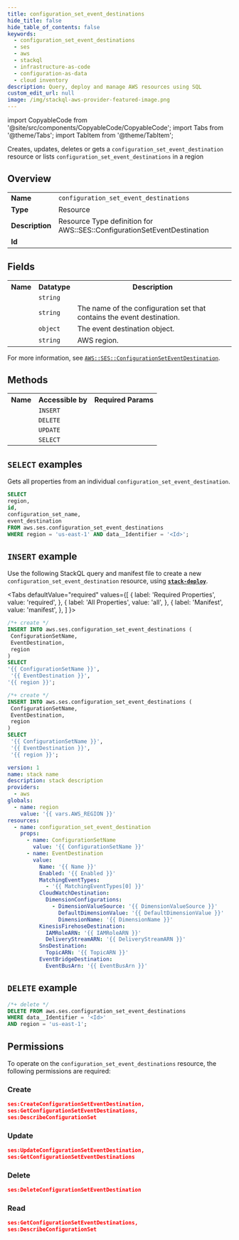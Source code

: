 ```yaml
---
title: configuration_set_event_destinations
hide_title: false
hide_table_of_contents: false
keywords:
  - configuration_set_event_destinations
  - ses
  - aws
  - stackql
  - infrastructure-as-code
  - configuration-as-data
  - cloud inventory
description: Query, deploy and manage AWS resources using SQL
custom_edit_url: null
image: /img/stackql-aws-provider-featured-image.png
---
```


import CopyableCode from '@site/src/components/CopyableCode/CopyableCode';
import Tabs from '@theme/Tabs';
import TabItem from '@theme/TabItem';

Creates, updates, deletes or gets a <code>configuration_set_event_destination</code> resource or lists <code>configuration_set_event_destinations</code> in a region

## Overview
<table>
<tbody>
<tr><td><b>Name</b></td><td><code>configuration_set_event_destinations</code></td></tr>
<tr><td><b>Type</b></td><td>Resource</td></tr>
<tr><td><b>Description</b></td><td>Resource Type definition for AWS::SES::ConfigurationSetEventDestination</td></tr>
<tr><td><b>Id</b></td><td><CopyableCode code="aws.ses.configuration_set_event_destinations" /></td></tr>
</tbody>
</table>

## Fields
<table>
<tbody>
<tr><th>Name</th><th>Datatype</th><th>Description</th></tr><tr><td><CopyableCode code="id" /></td><td><code>string</code></td><td></td></tr>
<tr><td><CopyableCode code="configuration_set_name" /></td><td><code>string</code></td><td>The name of the configuration set that contains the event destination.</td></tr>
<tr><td><CopyableCode code="event_destination" /></td><td><code>object</code></td><td>The event destination object.</td></tr>
<tr><td><CopyableCode code="region" /></td><td><code>string</code></td><td>AWS region.</td></tr>
</tbody>
</table>

For more information, see <a href="https://docs.aws.amazon.com/AWSCloudFormation/latest/UserGuide/aws-resource-ses-configurationseteventdestination.html"><code>AWS::SES::ConfigurationSetEventDestination</code></a>.

## Methods

<table>
<tbody>
  <tr>
    <th>Name</th>
    <th>Accessible by</th>
    <th>Required Params</th>
  </tr>
  <tr>
    <td><CopyableCode code="create_resource" /></td>
    <td><code>INSERT</code></td>
    <td><CopyableCode code="ConfigurationSetName, EventDestination, region" /></td>
  </tr>
  <tr>
    <td><CopyableCode code="delete_resource" /></td>
    <td><code>DELETE</code></td>
    <td><CopyableCode code="data__Identifier, region" /></td>
  </tr>
  <tr>
    <td><CopyableCode code="update_resource" /></td>
    <td><code>UPDATE</code></td>
    <td><CopyableCode code="data__Identifier, data__PatchDocument, region" /></td>
  </tr>
  <tr>
    <td><CopyableCode code="get_resource" /></td>
    <td><code>SELECT</code></td>
    <td><CopyableCode code="data__Identifier, region" /></td>
  </tr>
</tbody>
</table>

## `SELECT` examples

Gets all properties from an individual <code>configuration_set_event_destination</code>.
```sql
SELECT
region,
id,
configuration_set_name,
event_destination
FROM aws.ses.configuration_set_event_destinations
WHERE region = 'us-east-1' AND data__Identifier = '<Id>';
```

## `INSERT` example

Use the following StackQL query and manifest file to create a new <code>configuration_set_event_destination</code> resource, using [__`stack-deploy`__](https://pypi.org/project/stack-deploy/).

<Tabs
    defaultValue="required"
    values={[
      { label: 'Required Properties', value: 'required', },
      { label: 'All Properties', value: 'all', },
      { label: 'Manifest', value: 'manifest', },
    ]
}>
<TabItem value="required">

```sql
/*+ create */
INSERT INTO aws.ses.configuration_set_event_destinations (
 ConfigurationSetName,
 EventDestination,
 region
)
SELECT 
'{{ ConfigurationSetName }}',
 '{{ EventDestination }}',
'{{ region }}';
```
</TabItem>
<TabItem value="all">

```sql
/*+ create */
INSERT INTO aws.ses.configuration_set_event_destinations (
 ConfigurationSetName,
 EventDestination,
 region
)
SELECT 
 '{{ ConfigurationSetName }}',
 '{{ EventDestination }}',
 '{{ region }}';
```
</TabItem>
<TabItem value="manifest">

```yaml
version: 1
name: stack name
description: stack description
providers:
  - aws
globals:
  - name: region
    value: '{{ vars.AWS_REGION }}'
resources:
  - name: configuration_set_event_destination
    props:
      - name: ConfigurationSetName
        value: '{{ ConfigurationSetName }}'
      - name: EventDestination
        value:
          Name: '{{ Name }}'
          Enabled: '{{ Enabled }}'
          MatchingEventTypes:
            - '{{ MatchingEventTypes[0] }}'
          CloudWatchDestination:
            DimensionConfigurations:
              - DimensionValueSource: '{{ DimensionValueSource }}'
                DefaultDimensionValue: '{{ DefaultDimensionValue }}'
                DimensionName: '{{ DimensionName }}'
          KinesisFirehoseDestination:
            IAMRoleARN: '{{ IAMRoleARN }}'
            DeliveryStreamARN: '{{ DeliveryStreamARN }}'
          SnsDestination:
            TopicARN: '{{ TopicARN }}'
          EventBridgeDestination:
            EventBusArn: '{{ EventBusArn }}'

```
</TabItem>
</Tabs>

## `DELETE` example

```sql
/*+ delete */
DELETE FROM aws.ses.configuration_set_event_destinations
WHERE data__Identifier = '<Id>'
AND region = 'us-east-1';
```

## Permissions

To operate on the <code>configuration_set_event_destinations</code> resource, the following permissions are required:

### Create
```json
ses:CreateConfigurationSetEventDestination,
ses:GetConfigurationSetEventDestinations,
ses:DescribeConfigurationSet
```

### Update
```json
ses:UpdateConfigurationSetEventDestination,
ses:GetConfigurationSetEventDestinations
```

### Delete
```json
ses:DeleteConfigurationSetEventDestination
```

### Read
```json
ses:GetConfigurationSetEventDestinations,
ses:DescribeConfigurationSet
```
